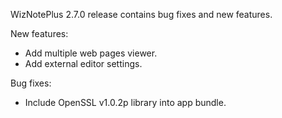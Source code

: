 WizNotePlus 2.7.0 release contains bug fixes and new features.

New features:

* Add multiple web pages viewer.
* Add external editor settings.

Bug fixes:

* Include OpenSSL v1.0.2p library into app bundle.